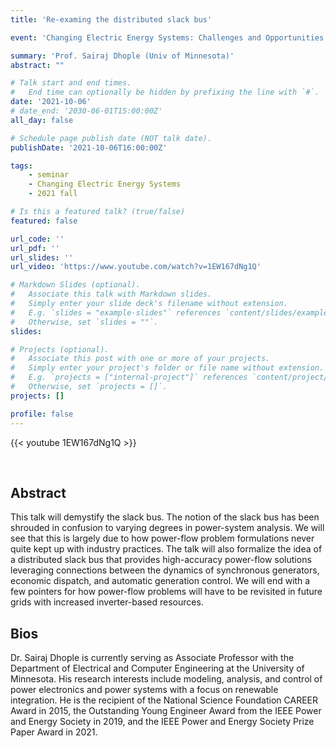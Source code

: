 ```yaml
---
title: 'Re-examing the distributed slack bus'

event: 'Changing Electric Energy Systems: Challenges and Opportunities'

summary: 'Prof. Sairaj Dhople (Univ of Minnesota)'
abstract: ""

# Talk start and end times.
#   End time can optionally be hidden by prefixing the line with `#`.
date: '2021-10-06'
# date_end: '2030-06-01T15:00:00Z'
all_day: false

# Schedule page publish date (NOT talk date).
publishDate: '2021-10-06T16:00:00Z'

tags:
    - seminar
    - Changing Electric Energy Systems
    - 2021 fall

# Is this a featured talk? (true/false)
featured: false

url_code: ''
url_pdf: ''
url_slides: ''
url_video: 'https://www.youtube.com/watch?v=1EW167dNg1Q'

# Markdown Slides (optional).
#   Associate this talk with Markdown slides.
#   Simply enter your slide deck's filename without extension.
#   E.g. `slides = "example-slides"` references `content/slides/example-slides.md`.
#   Otherwise, set `slides = ""`.
slides:

# Projects (optional).
#   Associate this post with one or more of your projects.
#   Simply enter your project's folder or file name without extension.
#   E.g. `projects = ["internal-project"]` references `content/project/deep-learning/index.md`.
#   Otherwise, set `projects = []`.
projects: []

profile: false
---
```


{{< youtube 1EW167dNg1Q >}}

<br>


## Abstract
This talk will demystify the slack bus. The notion of the slack bus has been shrouded in confusion to varying degrees in power-system analysis. We will see that this is largely due to how power-flow problem formulations never quite kept up with industry practices. The talk will also formalize the idea of a distributed slack bus that provides high-accuracy power-flow solutions leveraging connections between the dynamics of synchronous generators, economic dispatch, and automatic generation control. We will end with a few pointers for how power-flow problems will have to be revisited in future grids with increased inverter-based resources.

## Bios
Dr. Sairaj Dhople is currently serving as Associate Professor with the Department of Electrical and Computer Engineering at the University of Minnesota. His research interests include modeling, analysis, and control of power electronics and power systems with a focus on renewable integration. He is the recipient of the National Science Foundation CAREER Award in 2015, the Outstanding Young Engineer Award from the IEEE Power and Energy Society in 2019, and the IEEE Power and Energy Society Prize Paper Award in 2021.